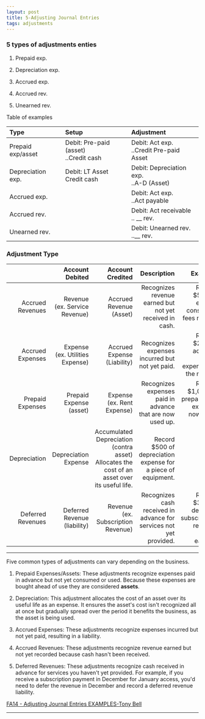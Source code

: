 ```yaml
---
layout: post
title: 5-Adjusting Journal Entries
tags: adjustments
---
```


### 5 types of adjustments enties

1. Prepaid exp.

2. Depreciation exp.

3. Accrued exp.

4. Accrued rev.

5. Unearned rev.


Table of examples

| Type | Setup | Adjustment |
|:-----|:------|:-----------|
| Prepaid exp/asset | Debit: Pre-paid (asset)<br> ..Credit cash| Debit: Act exp.<br> ..Credit Pre-paid Asset|
| Depreciation exp. | Debit: LT Asset<br> Credit cash| Debit: Depreciation exp.<br> ..A-D (Asset)|
| Accrued exp. | |  Debit: Act exp.<br> ..Act payable|
| Accrued rev. | |  Debit: Act receivable<br> .. __ rev.|
| Unearned rev. | |  Debit: Unearned rev.<br> ..__ rev.|

### Adjustment Type

|  | Account Debited | Account Credited | Description | Example |
|----------------:|----------------:|-----------------:|------------:|--------:|
| Accrued Revenues | Revenue<br>(ex. Service Revenue) | Accrued Revenue (Asset) | Recognizes revenue earned but not yet received in cash. | Record $500 of earned consulting fees not yet billed. |
| Accrued Expenses | Expense<br>(ex. Utilities Expense) | Accrued Expense (Liability) | Recognizes expenses incurred but not yet paid. | Record $200 of accrued utility expense for the month. |
| Prepaid Expenses | Prepaid Expense (asset) | Expense<br>(ex. Rent Expense) | Recognizes expenses paid in advance that are now used up. | Record $1,000 of prepaid rent expense now used up. |
| Depreciation | Depreciation Expense | Accumulated Depreciation (contra asset)	Allocates the cost of an asset over its useful life. | Record $500 of depreciation expense for a piece of equipment. |
| Deferred Revenues | Deferred Revenue (liability) | Revenue<br>(ex. Subscription Revenue) | Recognizes cash received in advance for services not yet provided. | Record $300 of deferred subscription revenue now earned.


---

Five common types of adjustments can vary depending on the business. 


1. Prepaid Expenses/Assets: These adjustments recognize expenses paid in advance but not yet consumed or used. Because these expenses are bought ahead of use they are considered **assets**.

1. Depreciation: This adjustment allocates the cost of an asset over its useful life as an expense. It ensures the asset's cost isn't recognized all at once but gradually spread over the period it benefits the business, as the asset is being used.

2. Accrued Expenses: These adjustments recognize expenses incurred but not yet paid, resulting in a liability. 

1. Accrued Revenues: These adjustments recognize revenue earned but not yet recorded because cash hasn't been received. 

1. Deferred Revenues: These adjustments recognize cash received in advance for services you haven't yet provided. For example, if you receive a subscription payment in December for January access, you'd need to defer the revenue in December and record a deferred revenue liability.


[FA14 - Adjusting Journal Entries EXAMPLES-Tony Bell](https://www.youtube.com/watch?v=gkqoIqeiCsU)

---

